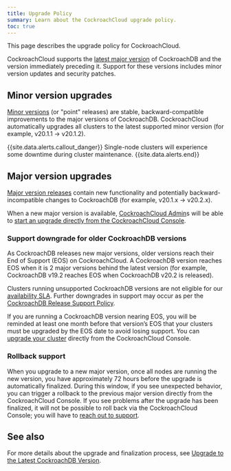 ```yaml
---
title: Upgrade Policy
summary: Learn about the CockroachCloud upgrade policy.
toc: true
---
```


This page describes the upgrade policy for CockroachCloud.

CockroachCloud supports the [latest major version](https://www.cockroachlabs.com/docs/) of CockroachDB and the version immediately preceding it. Support for these versions includes minor version updates and security patches.

## Minor version upgrades
[Minor versions](https://www.cockroachlabs.com/docs/releases/) (or "point" releases) are stable, backward-compatible improvements to the major versions of CockroachDB. CockroachCloud automatically upgrades all clusters to the latest supported minor version (for example, v20.1.1 → v20.1.2).

{{site.data.alerts.callout_danger}}
Single-node clusters will experience some downtime during cluster maintenance.
{{site.data.alerts.end}}

## Major version upgrades

[Major version releases](https://www.cockroachlabs.com/docs/releases/) contain new functionality and potentially backward-incompatible changes to CockroachDB (for example, v20.1.x → v20.2.x).

When a new major version is available, [CockroachCloud Admin](cockroachcloud-console-access-management.html#console-admin)s will be able to [start an upgrade directly from the CockroachCloud Console](cockroachcloud-upgrade-to-v20.1.html).

### Support downgrade for older CockroachDB versions

As CockroachDB releases new major versions, older versions reach their End of Support (EOS) on CockroachCloud. A CockroachDB version reaches EOS when it is 2 major versions behind the latest version (for example, CockroachDB v19.2 reaches EOS when CockroachDB v20.2 is released).

Clusters running unsupported CockroachDB versions are not eligible for our [availability SLA](https://www.cockroachlabs.com/cloud-terms-and-conditions). Further downgrades in support may occur as per the [CockroachDB Release Support Policy](https://www.cockroachlabs.com/docs/releases/release-support-policy.html).

If you are running a CockroachDB version nearing EOS, you will be reminded at least one month before that version’s EOS that your clusters must be upgraded by the EOS date to avoid losing support. You can [upgrade your cluster](cockroachcloud-upgrade-to-v20.1.html) directly from the CockroachCloud Console.

### Rollback support

When you upgrade to a new major version, once all nodes are running the new version, you have approximately 72 hours before the upgrade is automatically finalized. During this window, if you see unexpected behavior, you can trigger a rollback to the previous major version directly from the CockroachCloud Console. If you see problems after the upgrade has been finalized, it will not be possible to roll back via the CockroachCloud Console; you will have to [reach out to support](https://support.cockroachlabs.com/hc/en-us/requests/new).

## See also

For more details about the upgrade and finalization process, see [Upgrade to the Latest CockroachDB Version](cockroachcloud-upgrade-to-v20.1.html).

